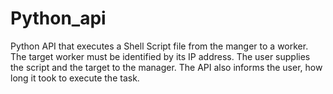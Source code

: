 # Python_api
Python API that executes a Shell Script file from the manger to a worker. The target worker must be identified by its IP address. The user supplies the script and the target to the manager. The API also informs the user, how long it took to execute the task.
